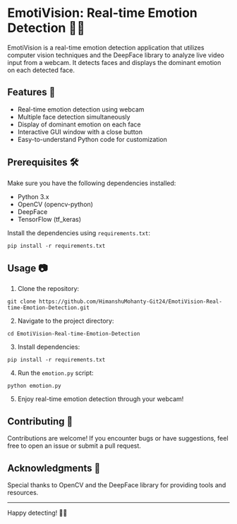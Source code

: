 # EmotiVision: Real-time Emotion Detection 🎥💡

EmotiVision is a real-time emotion detection application that utilizes computer vision techniques and the DeepFace library to analyze live video input from a webcam. It detects faces and displays the dominant emotion on each detected face.

## Features 🚀

- Real-time emotion detection using webcam
- Multiple face detection simultaneously
- Display of dominant emotion on each face
- Interactive GUI window with a close button
- Easy-to-understand Python code for customization

## Prerequisites 🛠️

Make sure you have the following dependencies installed:

- Python 3.x
- OpenCV (opencv-python)
- DeepFace
- TensorFlow (tf_keras)

Install the dependencies using `requirements.txt`:
```
pip install -r requirements.txt
```
## Usage 📷

1. Clone the repository:

```
git clone https://github.com/HimanshuMohanty-Git24/EmotiVision-Real-time-Emotion-Detection.git
```

2. Navigate to the project directory:

```
cd EmotiVision-Real-time-Emotion-Detection
```
3. Install dependencies:

```
pip install -r requirements.txt
```

4. Run the `emotion.py` script:

```
python emotion.py
```
5. Enjoy real-time emotion detection through your webcam!

## Contributing 🤝

Contributions are welcome! If you encounter bugs or have suggestions, feel free to open an issue or submit a pull request.
## Acknowledgments 🙏

Special thanks to OpenCV and the DeepFace library for providing tools and resources.

---

Happy detecting! 🎉✨


